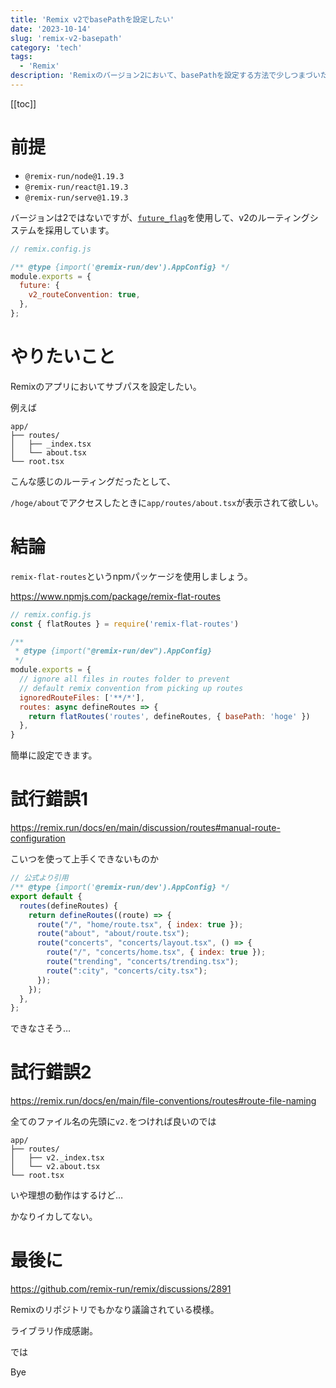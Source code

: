 ```yaml
---
title: 'Remix v2でbasePathを設定したい'
date: '2023-10-14'
slug: 'remix-v2-basepath'
category: 'tech'
tags:
  - 'Remix'
description: 'Remixのバージョン2において、basePathを設定する方法で少しつまづいたので備忘録として残します'
---
```


[[toc]]


# 前提

- `@remix-run/node@1.19.3`
- `@remix-run/react@1.19.3`
- `@remix-run/serve@1.19.3`

バージョンは2ではないですが、[`future_flag`](https://remix.run/blog/future-flags)を使用して、v2のルーティングシステムを採用しています。

``` javascript
// remix.config.js

/** @type {import('@remix-run/dev').AppConfig} */
module.exports = {
  future: {
    v2_routeConvention: true,
  },
};
```

# やりたいこと
Remixのアプリにおいてサブパスを設定したい。

例えば

```
app/
├── routes/
│   ├── _index.tsx
│   └── about.tsx
└── root.tsx
```

こんな感じのルーティングだったとして、

`/hoge/about`でアクセスしたときに`app/routes/about.tsx`が表示されて欲しい。

# 結論

`remix-flat-routes`というnpmパッケージを使用しましょう。

https://www.npmjs.com/package/remix-flat-routes

``` javascript
// remix.config.js
const { flatRoutes } = require('remix-flat-routes')

/**
 * @type {import("@remix-run/dev").AppConfig}
 */
module.exports = {
  // ignore all files in routes folder to prevent
  // default remix convention from picking up routes
  ignoredRouteFiles: ['**/*'],
  routes: async defineRoutes => {
    return flatRoutes('routes', defineRoutes, { basePath: 'hoge' })
  },
}
```

簡単に設定できます。

# 試行錯誤1

https://remix.run/docs/en/main/discussion/routes#manual-route-configuration

こいつを使って上手くできないものか

``` javascript
// 公式より引用
/** @type {import('@remix-run/dev').AppConfig} */
export default {
  routes(defineRoutes) {
    return defineRoutes((route) => {
      route("/", "home/route.tsx", { index: true });
      route("about", "about/route.tsx");
      route("concerts", "concerts/layout.tsx", () => {
        route("/", "concerts/home.tsx", { index: true });
        route("trending", "concerts/trending.tsx");
        route(":city", "concerts/city.tsx");
      });
    });
  },
};
```

できなさそう…

# 試行錯誤2

https://remix.run/docs/en/main/file-conventions/routes#route-file-naming

全てのファイル名の先頭に`v2.`をつければ良いのでは

```
app/
├── routes/
│   ├── v2._index.tsx
│   └── v2.about.tsx
└── root.tsx
```

いや理想の動作はするけど…

かなりイカしてない。

# 最後に

https://github.com/remix-run/remix/discussions/2891

Remixのリポジトリでもかなり議論されている模様。

ライブラリ作成感謝。

では

Bye